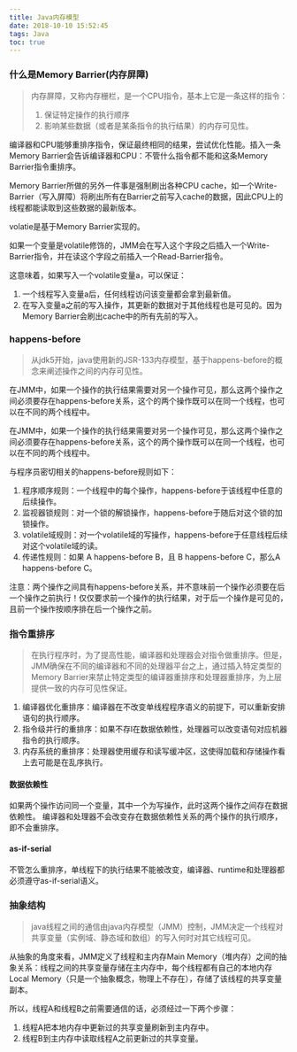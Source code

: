 ```yaml
---
title: Java内存模型
date: 2018-10-10 15:52:45
tags: Java
toc: true
---
```


### 什么是Memory Barrier(内存屏障)

> 内存屏障，又称内存栅栏，是一个CPU指令，基本上它是一条这样的指令：
> 1. 保证特定操作的执行顺序
> 2. 影响某些数据（或者是某条指令的执行结果）的内存可见性。

编译器和CPU能够重排序指令，保证最终相同的结果，尝试优化性能。插入一条Memory Barrier会告诉编译器和CPU：不管什么指令都不能和这条Memory Barrier指令重排序。

Memory Barrier所做的另外一件事是强制刷出各种CPU cache，如一个Write-Barrier（写入屏障）将刷出所有在Barrier之前写入cache的数据，因此CPU上的线程都能读取到这些数据的最新版本。

volatie是基于Memory Barrier实现的。

如果一个变量是volatile修饰的，JMM会在写入这个字段之后插入一个Write-Barrier指令，并在读这个字段之前插入一个Read-Barrier指令。

这意味着，如果写入一个volatile变量a，可以保证：
1. 一个线程写入变量a后，任何线程访问该变量都会拿到最新值。
2. 在写入变量a之前的写入操作，其更新的数据对于其他线程也是可见的。因为Memory Barrier会刷出cache中的所有先前的写入。

### happens-before

> 从jdk5开始，java使用新的JSR-133内存模型，基于happens-before的概念来阐述操作之间的内存可见性。

在JMM中，如果一个操作的执行结果需要对另一个操作可见，那么这两个操作之间必须要存在happens-before关系，这个的两个操作既可以在同一个线程，也可以在不同的两个线程中。

在JMM中，如果一个操作的执行结果需要对另一个操作可见，那么这两个操作之间必须要存在happens-before关系，这个的两个操作既可以在同一个线程，也可以在不同的两个线程中。

与程序员密切相关的happens-before规则如下：
1. 程序顺序规则：一个线程中的每个操作，happens-before于该线程中任意的后续操作。
2. 监视器锁规则：对一个锁的解锁操作，happens-before于随后对这个锁的加锁操作。
3. volatile域规则：对一个volatile域的写操作，happens-before于任意线程后续对这个volatile域的读。
4. 传递性规则：如果 A happens-before B，且 B happens-before C，那么A happens-before C。

注意：两个操作之间具有happens-before关系，并不意味前一个操作必须要在后一个操作之前执行！仅仅要求前一个操作的执行结果，对于后一个操作是可见的，且前一个操作按顺序排在后一个操作之前。

### 指令重排序

> 在执行程序时，为了提高性能，编译器和处理器会对指令做重排序。但是，JMM确保在不同的编译器和不同的处理器平台之上，通过插入特定类型的Memory Barrier来禁止特定类型的编译器重排序和处理器重排序，为上层提供一致的内存可见性保证。

1. 编译器优化重排序：编译器在不改变单线程程序语义的前提下，可以重新安排语句的执行顺序。
2. 指令级并行的重排序：如果不存l在数据依赖性，处理器可以改变语句对应机器指令的执行顺序。
3. 内存系统的重排序：处理器使用缓存和读写缓冲区，这使得加载和存储操作看上去可能是在乱序执行。

#### 数据依赖性

如果两个操作访问同一个变量，其中一个为写操作，此时这两个操作之间存在数据依赖性。
编译器和处理器不会改变存在数据依赖性关系的两个操作的执行顺序，即不会重排序。

#### as-if-serial

不管怎么重排序，单线程下的执行结果不能被改变，编译器、runtime和处理器都必须遵守as-if-serial语义。

### 抽象结构

> java线程之间的通信由java内存模型（JMM）控制，JMM决定一个线程对共享变量（实例域、静态域和数组）的写入何时对其它线程可见。

从抽象的角度来看，JMM定义了线程和主内存Main Memory（堆内存）之间的抽象关系：线程之间的共享变量存储在主内存中，每个线程都有自己的本地内存Local Memory（只是一个抽象概念，物理上不存在），存储了该线程的共享变量副本。

所以，线程A和线程B之前需要通信的话，必须经过一下两个步骤：
1. 线程A把本地内存中更新过的共享变量刷新到主内存中。
2. 线程B到主内存中读取线程A之前更新过的共享变量。
